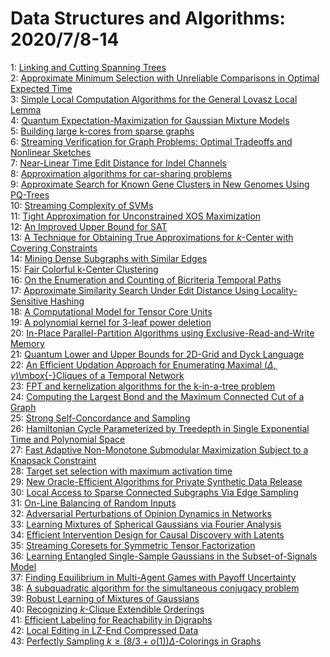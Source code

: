 # Data Structures and Algorithms: 2020/7/8-14  
1: [Linking and Cutting Spanning Trees](https://doi.org/10.48550/arXiv.1801.06846)  
2: [Approximate Minimum Selection with Unreliable Comparisons in Optimal  Expected Time](https://doi.org/10.48550/arXiv.1805.02033)  
3: [Simple Local Computation Algorithms for the General Lovasz Local Lemma](https://doi.org/10.48550/arXiv.1809.07910)  
4: [Quantum Expectation-Maximization for Gaussian Mixture Models](https://doi.org/10.48550/arXiv.1908.06657)  
5: [Building large k-cores from sparse graphs](https://doi.org/10.48550/arXiv.2002.07612)  
6: [Streaming Verification for Graph Problems: Optimal Tradeoffs and  Nonlinear Sketches](https://doi.org/10.48550/arXiv.2007.03039)  
7: [Near-Linear Time Edit Distance for Indel Channels](https://doi.org/10.48550/arXiv.2007.03040)  
8: [Approximation algorithms for car-sharing problems](https://doi.org/10.48550/arXiv.2007.03057)  
9: [Approximate Search for Known Gene Clusters in New Genomes Using PQ-Trees](https://doi.org/10.48550/arXiv.2007.03589)  
10: [Streaming Complexity of SVMs](https://doi.org/10.48550/arXiv.2007.03633)  
11: [Tight Approximation for Unconstrained XOS Maximization](https://doi.org/10.48550/arXiv.1811.09045)  
12: [An Improved Upper Bound for SAT](https://doi.org/10.48550/arXiv.2007.03829)  
13: [A Technique for Obtaining True Approximations for $k$-Center with  Covering Constraints](https://doi.org/10.48550/arXiv.2007.03946)  
14: [Mining Dense Subgraphs with Similar Edges](https://doi.org/10.48550/arXiv.2007.03950)  
15: [Fair Colorful k-Center Clustering](https://doi.org/10.48550/arXiv.2007.04059)  
16: [On the Enumeration and Counting of Bicriteria Temporal Paths](https://doi.org/10.48550/arXiv.1812.02507)  
17: [Approximate Similarity Search Under Edit Distance Using  Locality-Sensitive Hashing](https://doi.org/10.48550/arXiv.1907.01600)  
18: [A Computational Model for Tensor Core Units](https://doi.org/10.48550/arXiv.1908.06649)  
19: [A polynomial kernel for $3$-leaf power deletion](https://doi.org/10.48550/arXiv.1911.04249)  
20: [In-Place Parallel-Partition Algorithms using Exclusive-Read-and-Write  Memory](https://doi.org/10.48550/arXiv.2004.12532)  
21: [Quantum Lower and Upper Bounds for 2D-Grid and Dyck Language](https://doi.org/10.48550/arXiv.2007.03402)  
22: [An Efficient Updation Approach for Enumerating Maximal $(\Delta,  \gamma)$\mbox{-}Cliques of a Temporal Network](https://doi.org/10.48550/arXiv.2007.04411)  
23: [FPT and kernelization algorithms for the k-in-a-tree problem](https://doi.org/10.48550/arXiv.2007.04468)  
24: [Computing the Largest Bond and the Maximum Connected Cut of a Graph](https://doi.org/10.48550/arXiv.2007.04513)  
25: [Strong Self-Concordance and Sampling](https://doi.org/10.48550/arXiv.1911.05656)  
26: [Hamiltonian Cycle Parameterized by Treedepth in Single Exponential Time  and Polynomial Space](https://doi.org/10.48550/arXiv.2002.04368)  
27: [Fast Adaptive Non-Monotone Submodular Maximization Subject to a Knapsack  Constraint](https://doi.org/10.48550/arXiv.2007.05014)  
28: [Target set selection with maximum activation time](https://doi.org/10.48550/arXiv.2007.05246)  
29: [New Oracle-Efficient Algorithms for Private Synthetic Data Release](https://doi.org/10.48550/arXiv.2007.05453)  
30: [Local Access to Sparse Connected Subgraphs Via Edge Sampling](https://doi.org/10.48550/arXiv.2007.05523)  
31: [On-Line Balancing of Random Inputs](https://doi.org/10.48550/arXiv.1903.06898)  
32: [Adversarial Perturbations of Opinion Dynamics in Networks](https://doi.org/10.48550/arXiv.2003.07010)  
33: [Learning Mixtures of Spherical Gaussians via Fourier Analysis](https://doi.org/10.48550/arXiv.2004.05813)  
34: [Efficient Intervention Design for Causal Discovery with Latents](https://doi.org/10.48550/arXiv.2005.11736)  
35: [Streaming Coresets for Symmetric Tensor Factorization](https://doi.org/10.48550/arXiv.2006.01225)  
36: [Learning Entangled Single-Sample Gaussians in the Subset-of-Signals  Model](https://doi.org/10.48550/arXiv.2007.05557)  
37: [Finding Equilibrium in Multi-Agent Games with Payoff Uncertainty](https://doi.org/10.48550/arXiv.2007.05647)  
38: [A subquadratic algorithm for the simultaneous conjugacy problem](https://doi.org/10.48550/arXiv.2007.05870)  
39: [Robust Learning of Mixtures of Gaussians](https://doi.org/10.48550/arXiv.2007.05912)  
40: [Recognizing $k$-Clique Extendible Orderings](https://doi.org/10.48550/arXiv.2007.06060)  
41: [Efficient Labeling for Reachability in Digraphs](https://doi.org/10.48550/arXiv.2007.06105)  
42: [Local Editing in LZ-End Compressed Data](https://doi.org/10.48550/arXiv.2007.06167)  
43: [Perfectly Sampling $k\geq (8/3 +o(1))\Delta$-Colorings in Graphs](https://doi.org/10.48550/arXiv.2007.06360)  
